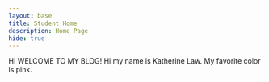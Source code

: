 ```yaml
---
layout: base
title: Student Home 
description: Home Page
hide: true
---
```


HI WELCOME TO MY BLOG!
Hi my name is Katherine Law.
My favorite color is pink.